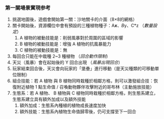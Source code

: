 ### 第一關場景實現参考

1. 挑選地圖後，遊戲會開始第一關：沙地關卡的介面（8×8的網格）
2. 關卡開始後，資源欄位中會有預設的三種植物種子：A***x**、B*y、C*z （*數量設定*）
    1. A 植物的被動技能是：削弱風暴對於周圍的區域的影響
    2. B 植物的被動技能是：增強 A 植物的抗風暴能力
    3. C 植物的被動技能是：無
3. 每回合只能在中栽種 2~3 種植物 （*回合動作限制*）
4. 天災（風暴）會在起始後的 Y 回合出現 （*風暴出現回合*）
5. 玩家結束回合後，天災會向玩家的「堡壘」進行移動（是天災種類的可移動單位限制）
6. 組合技能：若 A 植物 與 B 植物同時栽種於相鄰方格，則可以激發組合技：恢復附近植物 1 點生命值 / 召喚動物夥伴攻擊附近的哥布林（主動施放技能）
7. 生態系：若 A 植物、 B 植物與 C 植物同時栽種於相鄰方格，則生態系建立，生態系建立具有額外加成以及額外技能
    1. 額外加成：生態系內種植的植物成長速度加快
    2. 額外技能：生態系內植物生命值歸零後，仍可支撐至下一回合


